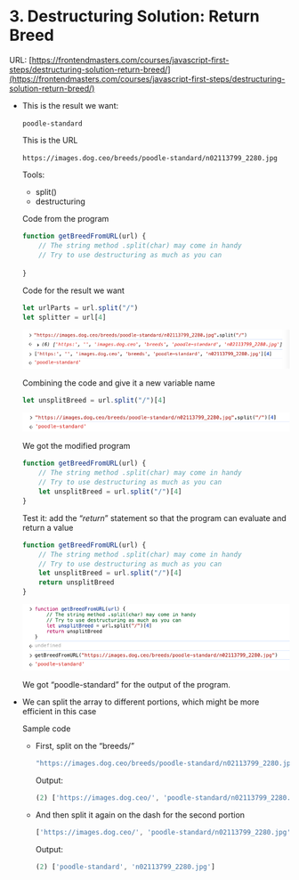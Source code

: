 # 3. Destructuring Solution: Return Breed

URL: [https://frontendmasters.com/courses/javascript-first-steps/destructuring-solution-return-breed/](https://frontendmasters.com/courses/javascript-first-steps/destructuring-solution-return-breed/)

- This is the result we want:
    
    `poodle-standard` 
    
    This is the URL
    
    `https://images.dog.ceo/breeds/poodle-standard/n02113799_2280.jpg` 
    
    Tools:
    
    - split()
    - destructuring
    
    Code from the program
    
    ```jsx
    function getBreedFromURL(url) {
        // The string method .split(char) may come in handy
        // Try to use destructuring as much as you can
        
    }
    ```
    
    Code for the result we want
    
    ```jsx
    let urlParts = url.split("/")
    let splitter = url[4]
    ```
    
    ![image.png](./image/image_01.png)
    
    Combining the code and give it a new variable name
    
    ```jsx
    let unsplitBreed = url.split("/")[4]
    ```
    
    ![image.png](./image/image_02.png)
    
    We got the modified program
    
    ```jsx
    function getBreedFromURL(url) {
        // The string method .split(char) may come in handy
        // Try to use destructuring as much as you can
        let unsplitBreed = url.split("/")[4]
    }
    ```
    
    Test it: add the “*return*” statement so that the program can evaluate and return a value
    
    ```jsx
    function getBreedFromURL(url) {
        // The string method .split(char) may come in handy
        // Try to use destructuring as much as you can
        let unsplitBreed = url.split("/")[4]
        return unsplitBreed
    }
    ```
    
    ![image.png](./image/image_03.png)
    
    We got “poodle-standard” for the output of the program.
    
- We can split the array to different portions, which might be more efficient in this case
    
    Sample code
    
    - First, split on the “breeds/”
        
        ```jsx
        "https://images.dog.ceo/breeds/poodle-standard/n02113799_2280.jpg".split("breeds/")
        ```
        
        Output:
        
        ```jsx
        (2) ['https://images.dog.ceo/', 'poodle-standard/n02113799_2280.jpg']
        ```
        
    - And then split it again on the dash for the second portion
        
        ```jsx
        ['https://images.dog.ceo/', 'poodle-standard/n02113799_2280.jpg'][1].split("/")
        ```
        
        Output:
        
        ```jsx
        (2) ['poodle-standard', 'n02113799_2280.jpg']
        ```